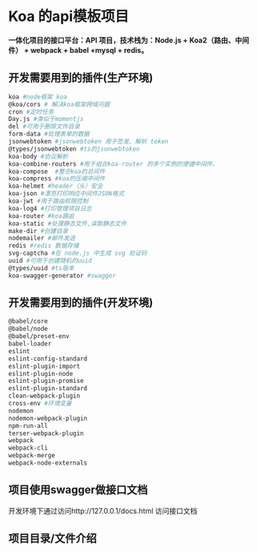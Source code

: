 # Koa 的api模板项目

**一体化项目的接口平台：API 项目，技术栈为：Node.js + Koa2（路由、中间件） + webpack + babel +mysql + redis。**

## 开发需要用到的插件(生产环境)

```sh
koa #node框架 koa
@koa/cors # 解决koa框架跨域问题
cron #定时任务
Day.js #类似于momentjs
del #可用于删除文件目录
form-data #处理表单的数据
jsonwebtoken #jsonwebtoken 用于签发、解析 token
@types/jsonwebtoken #ts的jsonwebtoken
koa-body #协议解析
koa-combine-routers #用于组合koa-router 的多个实例的便捷中间件。
koa-compose  #整合koa的总间件
koa-compress #koa的压缩中间件
koa-helmet #header（头）安全
koa-json #漂亮打印响应中间件JSON格式
koa-jwt #用于路由权限控制
koa-log4 #打印管理项目日志
koa-router #koa路由
koa-static #处理静态文件,读取静态文件
make-dir #创建目录
nodemailer #邮件发送
redis #redis 数据存储
svg-captcha #在 node.js 中生成 svg 验证码
uuid #可用于创建随机的uuid
@types/uuid #ts版本
koa-swagger-generator #swagger
```

## 开发需要用到的插件(开发环境)

```sh
@babel/core
@babel/node
@babel/preset-env
babel-loader
eslint
eslint-config-standard
eslint-plugin-import
eslint-plugin-node
eslint-plugin-promise
eslint-plugin-standard
clean-webpack-plugin
cross-env #环境变量
nodemon
nodemon-webpack-plugin
npm-run-all
terser-webpack-plugin
webpack
webpack-cli
webpack-merge
webpack-node-externals
```

## 项目使用swagger做接口文档
开发环境下通过访问http://127.0.0.1/docs.html 访问接口文档


## 项目目录/文件介绍
